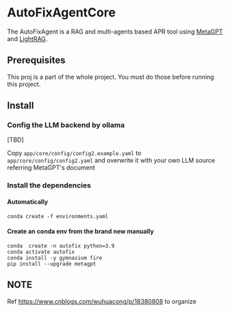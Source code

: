 # AutoFixAgentCore

The AutoFixAgent is a RAG and multi-agents based APR tool using [MetaGPT](https://docs.deepwisdom.ai/main/zh/)
and [LightRAG](https://github.com/HKUDS/LightRAG).

## Prerequisites

This proj is a part of the whole project. You must do those before running this project.

## Install

### Config the LLM backend by ollama

[TBD]

Copy `app/core/config/config2.example.yaml` to `app/core/config/config2.yaml` and overwrite it with your own LLM source
referring MetaGPT's document

### Install the dependencies

#### Automatically

```shell
conda create -f environments.yaml
```
#### Create an conda env from the brand new manually

```shell
conda  create -n autofix python=3.9
conda activate autofix 
conda install -y gymnasium fire
pip install --upgrade metagpt
```

## NOTE

Ref https://www.cnblogs.com/wuhuacong/p/18380808 to organize